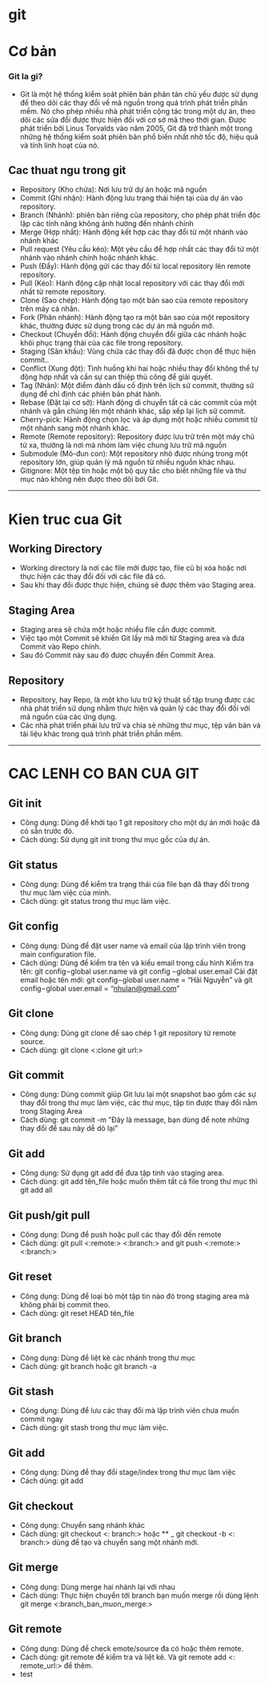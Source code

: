 # git

# Cơ bản

### Git la gi? 
- Git là một hệ thống kiểm soát phiên bản phân tán chủ yếu được sử dụng để theo dõi các thay đổi về mã nguồn trong quá trình phát triển phần mềm. Nó cho phép nhiều nhà phát triển cộng tác trong một dự án, theo dõi các sửa đổi được thực hiện đối với cơ sở mã theo thời gian. Được phát triển bởi Linus Torvalds vào năm 2005, Git đã trở thành một trong những hệ thống kiểm soát phiên bản phổ biến nhất nhờ tốc độ, hiệu quả và tính linh hoạt của nó.
  
## Cac thuat ngu trong git
- Repository (Kho chứa): Nơi lưu trữ dự án hoặc mã nguồn
- Commit (Ghi nhận): Hành động lưu trạng thái hiện tại của dự án vào repository.
- Branch (Nhánh): phiên bản riêng của repository, cho phép phát triển độc lập các tính năng không ảnh hưởng đến nhánh chính
- Merge (Hợp nhất): Hành động kết hợp các thay đổi từ một nhánh vào nhánh khác
- Pull request (Yêu cầu kéo): Một yêu cầu để hợp nhất các thay đổi từ một nhánh vào nhánh chính hoặc nhánh khác.
- Push (Đẩy): Hành động gửi các thay đổi từ local repository lên remote repository.
- Pull (Kéo): Hành động cập nhật local repository với các thay đổi mới nhất từ remote repository.
- Clone (Sao chép): Hành động tạo một bản sao của remote repository trên máy cá nhân.
- Fork (Phân nhánh): Hành động tạo ra một bản sao của một repository khác, thường được sử dụng trong các dự án mã nguồn mở.
- Checkout (Chuyển đổi): Hành động chuyển đổi giữa các nhánh hoặc khôi phục trạng thái của các file trong repository.
- Staging (Sân khấu): Vùng chứa các thay đổi đã được chọn để thực hiện commit..
- Conflict (Xung đột): Tình huống khi hai hoặc nhiều thay đổi không thể tự động hợp nhất và cần sự can thiệp thủ công để giải quyết.
- Tag (Nhãn): Một điểm đánh dấu cố định trên lịch sử commit, thường sử dụng để chỉ định các phiên bản phát hành.
- Rebase (Đặt lại cơ sở): Hành động di chuyển tất cả các commit của một nhánh và gắn chúng lên một nhánh khác, sắp xếp lại lịch sử commit.
- Cherry-pick: Hành động chọn lọc và áp dụng một hoặc nhiều commit từ một nhánh sang một nhánh khác.
- Remote (Remote repository): Repository được lưu trữ trên một máy chủ từ xa, thường là nơi mà nhóm làm việc chung lưu trữ mã nguồn
- Submodule (Mô-đun con): Một repository nhỏ được nhúng trong một repository lớn, giúp quản lý mã nguồn từ nhiều nguồn khác nhau.
- Gitignore: Một tệp tin hoặc một bộ quy tắc cho biết những file và thư mục nào không nên được theo dõi bởi Git.

-----------
# Kien truc cua Git

## Working Directory
- Working directory là nơi các file mới được tạo, file cũ bị xóa hoặc nơi thực hiện các thay đổi đối với các file đã có. 
- Sau khi thay đổi được thực hiện, chúng sẽ được thêm vào Staging area. 
  
## Staging Area
- Staging area sẽ chứa một hoặc nhiều file cần được commit. 
- Việc tạo một Commit sẽ khiến Git lấy mã mới từ Staging area và đưa Commit vào Repo chính. 
- Sau đó Commit này sau đó được chuyển đến Commit Area.

## Repository
- Repository, hay Repo, là một kho lưu trữ kỹ thuật số tập trung được các nhà phát triển sử dụng nhằm thực hiện và quản lý các thay đổi đối với mã nguồn của các ứng dụng. 
- Các nhà phát triển phải lưu trữ và chia sẻ những thư mục, tệp văn bản và tài liệu khác trong quá trình phát triển phần mềm.
--------------
# CAC LENH CO BAN CUA GIT

## Git init
- Công dụng: Dùng để khởi tạo 1 git repository cho một dự án mới hoặc đã có sẵn trước đó.
- Cách dùng: Sử dụng  git init trong thư mục gốc của dự án. 

## Git status
- Công dụng: Dùng để kiểm tra trạng thái của file bạn đã thay đổi trong thư mục làm việc của mình. 
- Cách dùng: git status trong thư mục làm việc.

## Git config
- Công dụng: Dùng để đặt user name và email của lập trình viên trong main configuration file. 
- Cách dùng: Dùng để kiểm tra tên và kiểu email trong cấu hình
Kiểm tra tên: git config – global user.name và git config – global user.email
Cài đặt email hoặc tên mới: git config – global user.name = “Hải Nguyễn” và git config – global user.email = “nhulan@gmail.com”

## Git clone
- Công dụng: Dùng git clone để sao chép 1 git repository từ remote source.
- Cách dùng: git clone <:clone git url:>

## Git commit
- Công dụng: Dùng commit giúp Git lưu lại một snapshot bao gồm các sự thay đổi trong thư mục làm việc, các thư mục, tập tin được thay đổi nằm trong Staging Area
- Cách dùng: git commit -m ”Đây là message, bạn dùng để note những thay đổi để sau này dễ dò lại”

## Git add
- Công dụng: Sử dụng git add để đưa tập tinh vào staging area.
- Cách dùng: git add tên_file hoặc muốn thêm tất cả file trong thư mục thì git add all

## Git push/git pull
- Công dụng: Dùng để push hoặc pull các thay đổi đến remote
- Cách dùng: git pull <:remote:> <:branch:> and git push <:remote:> <:branch:>

## Git reset
- Công dụng: Dùng để loại bỏ một tập tin nào đó trong staging area mà không phải bị commit theo. 
- Cách dùng: git reset HEAD tên_file

## Git branch
- Công dụng: Dùng để liệt kê các nhánh trong thư mục
- Cách dùng: git branch hoặc git branch -a

## Git stash
- Công dụng: Dùng để lưu các thay đổi mà lập trình viên chưa muốn commit ngay
- Cách dùng: git stash trong thư mục làm việc.

## Git add
- Công dụng: Dùng để thay đổi stage/index trong thư mục làm việc
- Cách dùng: git add

## Git checkout
- Công dụng: Chuyển sang nhánh khác
- Cách dùng: git checkout <: branch:> hoặc ** _ git checkout -b <: branch:> dùng để tạo và chuyển sang một nhánh mới. 

## Git merge
- Công dụng: Dùng merge hai nhánh lại với nhau
- Cách dùng: Thực hiện chuyển tới branch bạn muốn merge rồi dùng lệnh git merge <:branch_ban_muon_merge:>

## Git remote
- Công dụng: Dùng để check emote/source đa có hoặc thêm remote.
- Cách dùng: git remote để kiểm tra và liệt kê. Và git remote add <: remote_url:> để thêm.
- test
